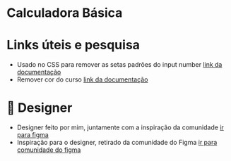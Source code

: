 # Calculadora Básica

# Links úteis e pesquisa

- Usado no CSS para remover as setas padrões do input number [link da documentação](https://www.w3schools.com/howto/howto_css_hide_arrow_number.asp)
- Remover cor do curso [link da documentação](https://developer.mozilla.org/en-US/docs/Web/CSS/caret-color)

# 🎨 Designer

- Designer feito por mim, juntamente com a inspiração da comunidade [ir para figma](https://www.figma.com/file/Id1kdP4U4uJAHWEYoofMgC/basic-calculator?type=design&node-id=0%3A1&mode=design&t=Ud6GdLhxHfbaIdes-1)
- Inspiração para o designer, retirado da comunidade do Figma [ir para comunidade do figma](https://www.figma.com/community/file/1041082497681424521/responsive-calculator-app)
